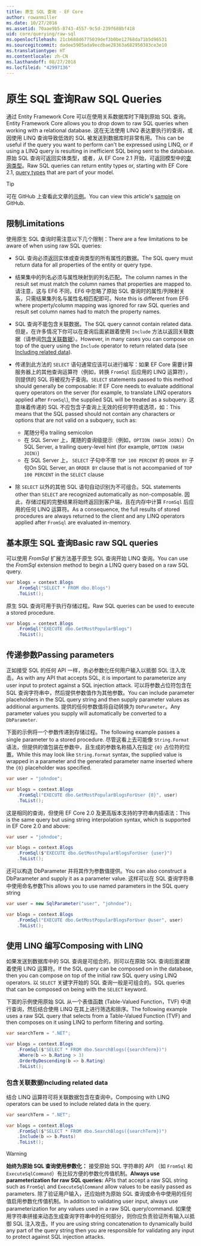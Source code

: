 ```yaml
---
title: 原生 SQL 查询 - EF Core
author: rowanmiller
ms.date: 10/27/2016
ms.assetid: 70aae9b5-8743-4557-9c5d-239f688bf418
uid: core/querying/raw-sql
ms.openlocfilehash: 21cb688d6775039def3b0be12768da71b5d96531
ms.sourcegitcommit: dadee5905ada9ecdbae28363a682950383ce3e10
ms.translationtype: HT
ms.contentlocale: zh-CN
ms.lasthandoff: 08/27/2018
ms.locfileid: "42997136"
---
```

# <a name="raw-sql-queries"></a><span data-ttu-id="7efcd-102">原生 SQL 查询</span><span class="sxs-lookup"><span data-stu-id="7efcd-102">Raw SQL Queries</span></span>

<span data-ttu-id="7efcd-103">通过 Entity Framework Core 可以在使用关系数据库时下降到原始 SQL 查询。</span><span class="sxs-lookup"><span data-stu-id="7efcd-103">Entity Framework Core allows you to drop down to raw SQL queries when working with a relational database.</span></span> <span data-ttu-id="7efcd-104">这在无法使用 LINQ 表达要执行的查询，或因使用 LINQ 查询导致低效的 SQL 被发送到数据库时非常有用。</span><span class="sxs-lookup"><span data-stu-id="7efcd-104">This can be useful if the query you want to perform can't be expressed using LINQ, or if using a LINQ query is resulting in inefficient SQL being sent to the database.</span></span> <span data-ttu-id="7efcd-105">原始 SQL 查询可返回实体类型，或者，从 EF Core 2.1 开始，可返回模型中的[查询类型](xref:core/modeling/query-types)。</span><span class="sxs-lookup"><span data-stu-id="7efcd-105">Raw SQL queries can return entity types or, starting with EF Core 2.1, [query types](xref:core/modeling/query-types) that are part of your model.</span></span>

> [!TIP]  
> <span data-ttu-id="7efcd-106">可在 GitHub 上查看此文章的[示例](https://github.com/aspnet/EntityFramework.Docs/tree/master/samples/core/Querying)。</span><span class="sxs-lookup"><span data-stu-id="7efcd-106">You can view this article's [sample](https://github.com/aspnet/EntityFramework.Docs/tree/master/samples/core/Querying) on GitHub.</span></span>

## <a name="limitations"></a><span data-ttu-id="7efcd-107">限制</span><span class="sxs-lookup"><span data-stu-id="7efcd-107">Limitations</span></span>

<span data-ttu-id="7efcd-108">使用原生 SQL 查询时需注意以下几个限制：</span><span class="sxs-lookup"><span data-stu-id="7efcd-108">There are a few limitations to be aware of when using raw SQL queries:</span></span>

* <span data-ttu-id="7efcd-109">SQL 查询必须返回实体或查询类型的所有属性的数据。</span><span class="sxs-lookup"><span data-stu-id="7efcd-109">The SQL query must return data for all properties of the entity or query type.</span></span>

* <span data-ttu-id="7efcd-110">结果集中的列名必须与属性映射到的列名匹配。</span><span class="sxs-lookup"><span data-stu-id="7efcd-110">The column names in the result set must match the column names that properties are mapped to.</span></span> <span data-ttu-id="7efcd-111">请注意，这与 EF6 不同，EF6 中忽略了原始 SQL 查询时的属性/列映射关系，只需结果集列名与属性名相匹配即可。</span><span class="sxs-lookup"><span data-stu-id="7efcd-111">Note this is different from EF6 where property/column mapping was ignored for raw SQL queries and result set column names had to match the property names.</span></span>

* <span data-ttu-id="7efcd-112">SQL 查询不能包含关联数据。</span><span class="sxs-lookup"><span data-stu-id="7efcd-112">The SQL query cannot contain related data.</span></span> <span data-ttu-id="7efcd-113">但是，在许多情况下你可以在查询后面紧跟着使用 `Include` 方法以返回关联数据（请参阅[包含关联数据](#including-related-data)）。</span><span class="sxs-lookup"><span data-stu-id="7efcd-113">However, in many cases you can compose on top of the query using the `Include` operator to return related data (see [Including related data](#including-related-data)).</span></span>

* <span data-ttu-id="7efcd-114">传递到此方法的 `SELECT` 语句通常应该可以进行编写：如果 EF Core 需要计算服务器上的其他查询运算符（例如，转换 `FromSql` 后应用的 LINQ 运算符），则提供的 SQL 将被视为子查询。</span><span class="sxs-lookup"><span data-stu-id="7efcd-114">`SELECT` statements passed to this method should generally be composable: If EF Core needs to evaluate additional query operators on the server (for example, to translate LINQ operators applied after `FromSql`), the supplied SQL will be treated as a subquery.</span></span> <span data-ttu-id="7efcd-115">这意味着传递的 SQL 不应包含子查询上无效的任何字符或选项，如：</span><span class="sxs-lookup"><span data-stu-id="7efcd-115">This means that the SQL passed should not contain any characters or options that are not valid on a subquery, such as:</span></span>
  * <span data-ttu-id="7efcd-116">尾随分号</span><span class="sxs-lookup"><span data-stu-id="7efcd-116">a trailing semicolon</span></span>
  * <span data-ttu-id="7efcd-117">在 SQL Server 上，尾随的查询级提示（例如，`OPTION (HASH JOIN)`）</span><span class="sxs-lookup"><span data-stu-id="7efcd-117">On SQL Server, a trailing query-level hint (for example, `OPTION (HASH JOIN)`)</span></span>
  * <span data-ttu-id="7efcd-118">在 SQL Server 上， `SELECT` 子句中不带 `TOP 100 PERCENT` 的 `ORDER BY` 子句</span><span class="sxs-lookup"><span data-stu-id="7efcd-118">On SQL Server, an `ORDER BY` clause that is not accompanied of `TOP 100 PERCENT` in the `SELECT` clause</span></span>

* <span data-ttu-id="7efcd-119">除 `SELECT` 以外的其他 SQL 语句自动识别为不可组合。</span><span class="sxs-lookup"><span data-stu-id="7efcd-119">SQL statements other than `SELECT` are recognized automatically as non-composable.</span></span> <span data-ttu-id="7efcd-120">因此，存储过程的完整结果将始终返回到客户端，且在内存中计算 `FromSql` 后应用的任何 LINQ 运算符。</span><span class="sxs-lookup"><span data-stu-id="7efcd-120">As a consequence, the full results of stored procedures are always returned to the client and any LINQ operators applied after `FromSql` are evaluated in-memory.</span></span>

## <a name="basic-raw-sql-queries"></a><span data-ttu-id="7efcd-121">基本原生 SQL 查询</span><span class="sxs-lookup"><span data-stu-id="7efcd-121">Basic raw SQL queries</span></span>

<span data-ttu-id="7efcd-122">可以使用 *FromSql* 扩展方法基于原生 SQL 查询开始 LINQ 查询。</span><span class="sxs-lookup"><span data-stu-id="7efcd-122">You can use the *FromSql* extension method to begin a LINQ query based on a raw SQL query.</span></span>

<!-- [!code-csharp[Main](samples/core/Querying/Querying/RawSQL/Sample.cs)] -->
``` csharp
var blogs = context.Blogs
    .FromSql("SELECT * FROM dbo.Blogs")
    .ToList();
```

<span data-ttu-id="7efcd-123">原生 SQL 查询可用于执行存储过程。</span><span class="sxs-lookup"><span data-stu-id="7efcd-123">Raw SQL queries can be used to execute a stored procedure.</span></span>

<!-- [!code-csharp[Main](samples/core/Querying/Querying/RawSQL/Sample.cs)] -->
``` csharp
var blogs = context.Blogs
    .FromSql("EXECUTE dbo.GetMostPopularBlogs")
    .ToList();
```

## <a name="passing-parameters"></a><span data-ttu-id="7efcd-124">传递参数</span><span class="sxs-lookup"><span data-stu-id="7efcd-124">Passing parameters</span></span>

<span data-ttu-id="7efcd-125">正如接受 SQL 的任何 API 一样，务必参数化任何用户输入以抵御 SQL 注入攻击。</span><span class="sxs-lookup"><span data-stu-id="7efcd-125">As with any API that accepts SQL, it is important to parameterize any user input to protect against a SQL injection attack.</span></span> <span data-ttu-id="7efcd-126">可以将参数占位符包含在 SQL 查询字符串中，然后提供参数值作为其他参数。</span><span class="sxs-lookup"><span data-stu-id="7efcd-126">You can include parameter placeholders in the SQL query string and then supply parameter values as additional arguments.</span></span> <span data-ttu-id="7efcd-127">提供的任何参数值将自动转换为 `DbParameter`。</span><span class="sxs-lookup"><span data-stu-id="7efcd-127">Any parameter values you supply will automatically be converted to a `DbParameter`.</span></span>

<span data-ttu-id="7efcd-128">下面的示例将一个参数传递到存储过程。</span><span class="sxs-lookup"><span data-stu-id="7efcd-128">The following example passes a single parameter to a stored procedure.</span></span> <span data-ttu-id="7efcd-129">尽管这看上去可能像 `String.Format` 语法，但提供的值包装在参数中，且生成的参数名称插入在指定 `{0}` 占位符的位置。</span><span class="sxs-lookup"><span data-stu-id="7efcd-129">While this may look like `String.Format` syntax, the supplied value is wrapped in a parameter and the generated parameter name inserted where the `{0}` placeholder was specified.</span></span>

<!-- [!code-csharp[Main](samples/core/Querying/Querying/RawSQL/Sample.cs)] -->
``` csharp
var user = "johndoe";

var blogs = context.Blogs
    .FromSql("EXECUTE dbo.GetMostPopularBlogsForUser {0}", user)
    .ToList();
```

<span data-ttu-id="7efcd-130">这是相同的查询，但使用 EF Core 2.0 及更高版本支持的字符串内插语法：</span><span class="sxs-lookup"><span data-stu-id="7efcd-130">This is the same query but using string interpolation syntax, which is supported in EF Core 2.0 and above:</span></span>

<!-- [!code-csharp[Main](samples/core/Querying/Querying/RawSQL/Sample.cs)] -->
``` csharp
var user = "johndoe";

var blogs = context.Blogs
    .FromSql($"EXECUTE dbo.GetMostPopularBlogsForUser {user}")
    .ToList();
```

<span data-ttu-id="7efcd-131">还可以构造 DbParameter 并将其作为参数值提供。</span><span class="sxs-lookup"><span data-stu-id="7efcd-131">You can also construct a DbParameter and supply it as a parameter value.</span></span> <span data-ttu-id="7efcd-132">这样可以在 SQL 查询字符串中使用命名参数</span><span class="sxs-lookup"><span data-stu-id="7efcd-132">This allows you to use named parameters in the SQL query string</span></span>

<!-- [!code-csharp[Main](samples/core/Querying/Querying/RawSQL/Sample.cs)] -->
``` csharp
var user = new SqlParameter("user", "johndoe");

var blogs = context.Blogs
    .FromSql("EXECUTE dbo.GetMostPopularBlogsForUser @user", user)
    .ToList();
```

## <a name="composing-with-linq"></a><span data-ttu-id="7efcd-133">使用 LINQ 编写</span><span class="sxs-lookup"><span data-stu-id="7efcd-133">Composing with LINQ</span></span>

<span data-ttu-id="7efcd-134">如果发送到数据库中的 SQL 查询是可组合的，则可以在原始 SQL 查询后面紧跟着使用 LINQ 运算符。</span><span class="sxs-lookup"><span data-stu-id="7efcd-134">If the SQL query can be composed on in the database, then you can compose on top of the initial raw SQL query using LINQ operators.</span></span> <span data-ttu-id="7efcd-135">以 `SELECT` 关键字开始的 SQL 查询一般是可组合的。</span><span class="sxs-lookup"><span data-stu-id="7efcd-135">SQL queries that can be composed on being with the `SELECT` keyword.</span></span>

<span data-ttu-id="7efcd-136">下面的示例使用原始 SQL 从一个表值函数 (Table-Valued Function，TVF) 中进行查询，然后结合使用 LINQ 在其上进行筛选和排序。</span><span class="sxs-lookup"><span data-stu-id="7efcd-136">The following example uses a raw SQL query that selects from a Table-Valued Function (TVF) and then composes on it using LINQ to perform filtering and sorting.</span></span>

<!-- [!code-csharp[Main](samples/core/Querying/Querying/RawSQL/Sample.cs)] -->
``` csharp
var searchTerm = ".NET";

var blogs = context.Blogs
    .FromSql($"SELECT * FROM dbo.SearchBlogs({searchTerm})")
    .Where(b => b.Rating > 3)
    .OrderByDescending(b => b.Rating)
    .ToList();
```

### <a name="including-related-data"></a><span data-ttu-id="7efcd-137">包含关联数据</span><span class="sxs-lookup"><span data-stu-id="7efcd-137">Including related data</span></span>

<span data-ttu-id="7efcd-138">结合 LINQ 运算符可将关联数据包含在查询中。</span><span class="sxs-lookup"><span data-stu-id="7efcd-138">Composing with LINQ operators can be used to include related data in the query.</span></span>

<!-- [!code-csharp[Main](samples/core/Querying/Querying/RawSQL/Sample.cs)] -->
``` csharp
var searchTerm = ".NET";

var blogs = context.Blogs
    .FromSql($"SELECT * FROM dbo.SearchBlogs({searchTerm})")
    .Include(b => b.Posts)
    .ToList();
```

> [!WARNING]  
> <span data-ttu-id="7efcd-139">**始终为原始 SQL 查询使用参数化：** 接受原始 SQL 字符串的 API （如 `FromSql` 和 `ExecuteSqlCommand`）有比较方便的参数化传值机制。</span><span class="sxs-lookup"><span data-stu-id="7efcd-139">**Always use parameterization for raw SQL queries:** APIs that accept a raw SQL string such as `FromSql` and `ExecuteSqlCommand` allow values to be easily passed as parameters.</span></span> <span data-ttu-id="7efcd-140">除了验证用户输入，还应始终为原始 SQL 查询或命令中使用的任何值启用参数化传值机制。</span><span class="sxs-lookup"><span data-stu-id="7efcd-140">In addition to validating user input, always use parameterization for any values used in a raw SQL query/command.</span></span> <span data-ttu-id="7efcd-141">如果使用字符串拼接来动态生成查询字符串中的任何部分，则你应负责验证所有输入以抵御 SQL 注入攻击。</span><span class="sxs-lookup"><span data-stu-id="7efcd-141">If you are using string concatenation to dynamically build any part of the query string then you are responsible for validating any input to protect against SQL injection attacks.</span></span>
